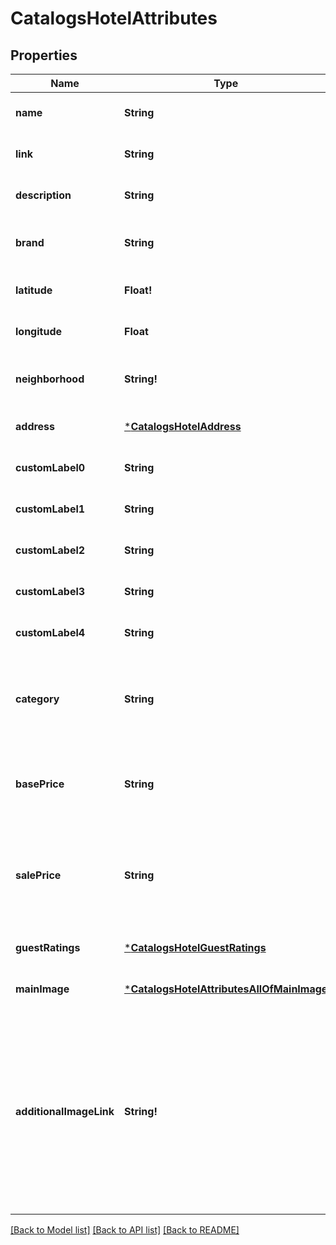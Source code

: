 # CatalogsHotelAttributes

## Properties
Name | Type | Description | Notes
------------ | ------------- | ------------- | -------------
**name** | **String** | The hotel&#39;s name. | [optional] [default to null]
**link** | **String** | Link to the product page | [optional] [default to null]
**description** | **String** | Brief description of the hotel. | [optional] [default to null]
**brand** | **String** | The brand to which this hotel belongs to. | [optional] [default to null]
**latitude** | **Float!** | Latitude of the hotel. | [optional] [default to null]
**longitude** | **Float** | Longitude of the hotel. | [optional] [default to null]
**neighborhood** | **String!** | A list of neighborhoods where the hotel is located | [optional] [default to null]
**address** | [***CatalogsHotelAddress**](CatalogsHotelAddress.md) |  | [optional] [default to null]
**customLabel0** | **String** | Custom grouping of hotels | [optional] [default to null]
**customLabel1** | **String** | Custom grouping of hotels | [optional] [default to null]
**customLabel2** | **String** | Custom grouping of hotels | [optional] [default to null]
**customLabel3** | **String** | Custom grouping of hotels | [optional] [default to null]
**customLabel4** | **String** | Custom grouping of hotels | [optional] [default to null]
**category** | **String** | The type of property. The category can be any type of internal description desired. | [optional] [default to null]
**basePrice** | **String** | Base price of the hotel room per night followed by the ISO currency code | [optional] [default to null]
**salePrice** | **String** | Sale price of a hotel room per night. Used to advertise discounts off the regular price of the hotel. | [optional] [default to null]
**guestRatings** | [***CatalogsHotelGuestRatings**](CatalogsHotelGuestRatings.md) |  | [optional] [default to null]
**mainImage** | [***CatalogsHotelAttributesAllOfMainImage**](CatalogsHotelAttributes_allOf_main_image.md) |  | [optional] [default to null]
**additionalImageLink** | **String!** | &lt;p&gt;&lt;&#x3D; 2000 characters&lt;/p&gt; &lt;p&gt;The links to additional images for your hotel. Up to ten additional images can be used to show a hotel from different angles. Must begin with http:// or https://.&lt;/p&gt; | [optional] [default to null]

[[Back to Model list]](../README.md#documentation-for-models) [[Back to API list]](../README.md#documentation-for-api-endpoints) [[Back to README]](../README.md)


